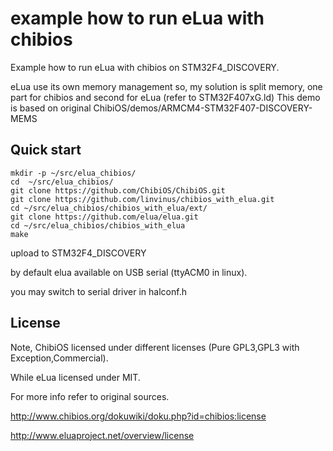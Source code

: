 example how to run eLua with chibios
====================================

Example how to run eLua with chibios on STM32F4_DISCOVERY.

eLua use its own memory management so, my solution is split memory, one part for chibios and second for eLua (refer to STM32F407xG.ld)
This demo is based on original ChibiOS/demos/ARMCM4-STM32F407-DISCOVERY-MEMS


Quick start
----------------
```
mkdir -p ~/src/elua_chibios/
cd  ~/src/elua_chibios/
git clone https://github.com/ChibiOS/ChibiOS.git
git clone https://github.com/linvinus/chibios_with_elua.git
cd ~/src/elua_chibios/chibios_with_elua/ext/
git clone https://github.com/elua/elua.git
cd ~/src/elua_chibios/chibios_with_elua
make
```

upload to STM32F4_DISCOVERY

by default elua available on USB serial (ttyACM0 in linux).

you may switch to serial driver in halconf.h

License
-------
Note, ChibiOS licensed under different licenses (Pure GPL3,GPL3 with Exception,Commercial).

While eLua licensed under MIT.

For more info refer to original sources.

http://www.chibios.org/dokuwiki/doku.php?id=chibios:license

http://www.eluaproject.net/overview/license
